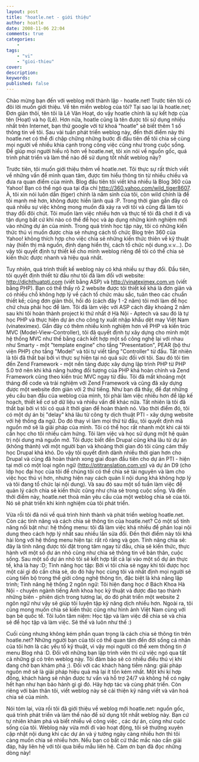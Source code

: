 ```yaml
---
layout: post
title: "hoatle.net - giới thiệu"
author: hoatle
date: 2008-11-06 22:04
comments: true
categories:
    -
tags:
    - "vi"
    - "gioi-thieu"
cover:
description:
keywords:
published: false
---
```


Chào mừng bạn đến với weblog mới thành lập - hoatle.net! Trước tiên tôi có đôi lời muốn giới thiệu. Về tên miền weblog của tôi? Tại sao lại là hoatle.net; Đơn giản thôi, tên tôi là Lê Văn Hoạt, do vậy hoatle chính là sự kết hợp của tên (Hoạt) và họ (Lê). Hơn nữa, hoatle cũng là tên được tôi sử dụng nhiều nhất trên Internet, bạn thử google với từ khoá "hoatle" sẽ biết thêm 1 số thông tin về tôi. Sau vài tuần phát triển weblog này, đến thời điểm này thì hoatle.net có thể đi chập chững những bước đi đầu tiên để tôi chia sẻ cùng mọi người về nhiều khía cạnh trong công việc cũng như trong cuộc sống. Để giúp mọi người hiểu rõ hơn về hoatle.net, tôi xin nói về nguồn gốc, quá trình phát triển và làm thế nào để sử dụng tốt nhất weblog này?

Trước tiên, tôi muốn giới thiệu thêm về hoatle.net. Tôi thực sự rất thích viết về những vấn đề mình quan tâm, được tìm hiểu thông tin từ nhiều chiều và đưa ra quan điểm của mình. Blog đầu tiên tôi viết khá nhiều là Blog 360 của Yahoo! Bạn có thể ngó qua tại địa chỉ http://360.yahoo.com/wild_tiger8607. À, tôi xin nói luôn dần (tiger) chính là năm sinh của tôi, còn wild chính là để tôi mạnh mẽ hơn, không được hiền lành quá :P. Trong thời gian gần đây có quá nhiều sự việc không mong muốn đã xảy ra với tôi và cũng đã làm tôi thay đổi đôi chút. Tôi muốn làm việc nhiều hơn và thực tế tôi đã chơi ít đi và tận dụng bất cứ khi nào có thể để học và áp dụng những kinh nghiệm mới vào những dự án của mình. Trong quá trình học tập này, tôi có những kiến thức thú vị muốn được chia sẻ nhưng cách tổ chức Blog trên 360 của Yahoo! không thích hợp cho việc chia sẻ những kiến thức thiên về kỹ thuật này (hiển thị mã nguồn, định dạng hiển thị, cách tổ chức nội dung.v.v...). Do vậy tôi quyết định tự thiết kế cho mình weblog riêng để tôi có thể chia sẻ kiến thức được nhanh và hiệu quả nhất.

Tuy nhiên, quá trình thiết kế weblog này có khá nhiều sự thay đổi. Đầu tiên, tôi quyết định thiết từ đầu như tôi đã làm đối với website: http://dichthuatpti.com (viết bằng ASP) và http://vinateximex.com.vn (viết bằng PHP). Bạn có thể thấy rõ 2 website được tôi thiết kế khá là đơn giản và có nhiều chỗ không hợp lý về cách tổ chức màu sắc, tuân theo các chuẩn thiết kế; cũng đơn giản thôi, hồi đó (cách đây 1 -2 năm) tôi mới làm để học chứ chưa phải học để làm. Tôi đã làm việc với ASP cách đây khoảng 2 năm sau khi tôi hoàn thành project kì thứ nhất ở Hà Nội - Aptech và sau đó là tự học PHP và thực hiện dự án cho công ty xuất nhập khẩu dệt may Việt Nam (vinateximex). Gần đây có thêm nhiều kinh nghiệm hơn về PHP và kiến trúc MVC (Model-View-Controller), tôi đã quyết định tự xây dựng cho mình một hệ thống MVC như thế bằng cách kết hợp một số công nghệ lại với nhau như Smarty - một "template engine" cho tầng "Presentation", PEAR (bộ thư viện PHP) cho tầng "Model" và tôi tự viết tầng "Controller" từ đầu. Tất nhiên là tôi đã thất bại bởi vì thực sự hiện tại nó quá sức đối với tôi. Sau đó tôi tìm đến Zend Framework - một nền tảng được xây dựng lập trình PHP từ PHP 5.0 trở nên khi khả năng hướng đối tượng của PHP khá hoàn chỉnh và Zend Framework cũng theo kiến trúc MVC ngay từ đầu. Tôi đã mất khoảng một tháng để code và trải nghiệm với Zend Framework và cũng đã xây dựng được một website đơn giản với 2 thứ tiếng. Như bạn đã thấy, để đạt những yêu cầu ban đầu của weblog của mình, tôi phải làm việc nhiều hơn để lập kế hoạch, thiết kế cơ sở dữ liệu và nhiều vấn đề khác nữa. Tất nhiên là tôi đã thất bại bởi vì tôi có quá ít thời gian để hoàn thành nó. Vào thời điểm đó, tôi có một dự án bị "delay" khá lâu từ công ty dịch thuật PTI - xây dựng website với hệ thống đa ngữ. Do đó thay vì làm mọi thứ từ đầu, tôi quyết định mã nguồn mở sẽ là giải pháp của mình. Tôi có thể học rất nhanh một khi cái tôi cần học cho tôi nhiều cảm hứng. Tôi làm việc và học sử dụng một hệ quản trị nội dung mã nguồn mở. Tôi được biết đến Drupal cũng khá lâu từ dự án (không thành) với một người bạn và khoảng thời gian đó tôi cũng cảm thấy học Drupal khá khó. Do vậy tôi quyết định dành nhiều thời gian hơn cho Drupal và cũng đã hoàn thành xong giai đoạn đầu tiên cho dự án PTI - hiện tại mới có một loại ngôn ngữ (http://ptitranslation.com.vn) và dự án D9 (cho lớp học đại học của tôi để chúng tôi có thể chia sẻ tài nguyên và làm cho việc học thú vị hơn, nhưng hiện nay cách quản lí nội dung khá không hợp lý và tôi đang tổ chức lại nội dung). Và sau đó sau một số tuần làm việc để quản lý cách chia sẻ kiến thức cũng như chia sẻ trong cuộc sống. Và đến thởi điểm này, hoatle.net thoả mãn yêu cầu của một weblog chia sẻ của tôi. Nó sẽ phát triển khi kinh nghiệm của tôi phát triển.

Vừa rồi tôi đã nói về quá trình hình thành và phát triển weblog hoatle.net. Còn các tính năng và cách chia sẻ thông tin của hoatle.net? Có một số tính năng nổi bật như: hệ thống menu: tôi đã làm việc khá nhiều để phân loại nội dung theo cách hợp lý nhất sau nhiều lần sửa đổi. Đến thời điểm này tôi khá hài lòng với hệ thống menu hiện tại: rất rõ ràng và gọn. Tính năng chia sẻ: đây là tính năng được tôi đặt trọng tâm ngay từ đầu, chia sẻ kiến thức, thực hành với một số dư án nhỏ cũng như chia sẻ thông tin về bản thân, cuộc sống. Sau một số dự án nhỏ tôi sẽ kết hợp tất cả lại vào một số dự án thực tế, khá là hay :D; Tính năng học tập: Bởi vì tôi chia sẻ ngay khi tôi được học một cái gì đó cần chia sẻ, do đó hãy học cùng tôi và nhất định mọi người sẽ cùng tiến bộ trong thế giới công nghệ thông tin, đặc biệt là khả năng lập trình; Tính năng hệ thống 2 ngôn ngữ: Tôi hiện đang học ở Bách Khoa Hà Nội - chuyên ngành tiếng Anh khoa học kỹ thuật và được đào tạo thành những biên - phiên dịch trong tương lai, do đó phát triển một website 2 ngôn ngữ như vậy sẽ giúp tôi luyện tập kỹ năng dịch nhiều hơn. Ngoài ra, tôi cũng mong muốn chia sẻ kiến thức cũng như hình ảnh Việt Nam cùng với bạn bè quốc tế. Tôi luôn tâm niệm: Học tập và làm việc để chia sẻ và chia sẻ để học tập và làm việc. Sẽ thế và luôn như thế :)

Cuối cùng nhưng không kém phần quan trọng là cách chia sẻ thông tin trên hoatle.net? Những người bạn của tôi có thể quan tâm đến đời sống cá nhân của tôi hơn là các yếu tố kỹ thuật, vì vậy mọi người có thể xem thông tin ở menu Blog nhá :D. Đối với những bạn lập trình viên thì cứ việc ngó qua tất cả những gì có trên weblog này. Tôi đảm bảo sẽ có nhiều điều thú vị khi đang chờ bạn khám phá ;). Đối với các khách hàng tiềm năng: giải pháp nguồn mở sẽ là giải pháp hiệu quả mà lại ít tốn kém nhất. Một khi kí hơp đồng, khách hàng sẽ nhận được tư vấn và hỗ trợ 24/7 và không hề có ngày hết hạn như hạn bảo hành gì gì đó. Hãy hợp tác và cùng phát triển. Còn riêng với bản thân tôi, viết weblog này sẽ cải thiện kỹ năng viết và văn hoá chia sẻ của mình.

Nói tóm lại, vừa rồi tôi đã giới thiệu về weblog mới hoatle.net: nguồn gốc, quá trình phát triển và làm thế nào để sử dụng tốt nhất weblog này. Bạn cứ tự nhiên khám phá và biết nhiều về công việc , các dự án, cũng như cuộc sống của tôi. Weblog này vừa mới đi vào hoạt động, tôi sẽ thường xuyên cập nhật nội dung khi các dự án và ý tưởng ngày càng nhiều hơn thì tôi càng muốn chia sẻ nhiều hơn. Nếu bạn có bất cứ thắc mắc nào cần giải đáp, hãy liên hệ với tôi qua biểu mẫu liên hệ. Cảm ơn bạn đã đọc những dòng này!
